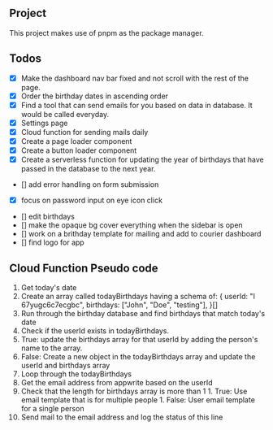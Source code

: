 ## Project
This project makes use of pnpm as the package manager.

## Todos 
- [x] Make the dashboard nav bar fixed and not scroll with the rest of the page.
- [x] Order the birthday dates in ascending order
- [x] Find a tool that can send emails for you based on data in database. It would be called everyday.
- [x] Settings page
- [x] Cloud function for sending mails daily
- [x] Create a page loader component
- [x] Create a button loader component
- [x] Create a serverless function for updating the year of birthdays that have passed in the database to the next year.
- [] add error handling on form submission
- [x] focus on password input on eye icon click
- [] edit birthdays
- [] make the opaque bg cover everything when the sidebar is open
- [] work on a brithday template for mailing and add to courier dashboard
- [] find logo for app

## Cloud Function Pseudo code
1. Get today's date
1. Create an array called todayBirthdays having a schema of:
  {
    userId: "I 67yugc6c7ecgbc",
    birthdays: ["John", "Doe", "testing"],
  }[]
1. Run through the birthday database and find birthdays that match today's date
1. Check if the userId exists in todayBirthdays.
  1. True: update the birthdays array for that userId by adding the person's name to the array. 
  1. False: Create a new object in the todayBirthdays array and update the userId and birthdays array
1. Loop through the todayBirthdays
  1. Get the email address from appwrite based on the userId
  1. Check that the length for birthdays array is more than 1
    1. True: Use email template that is for multiple people
    1. False: User email template for a single person 
  1. Send mail to the email address and log the status of this line